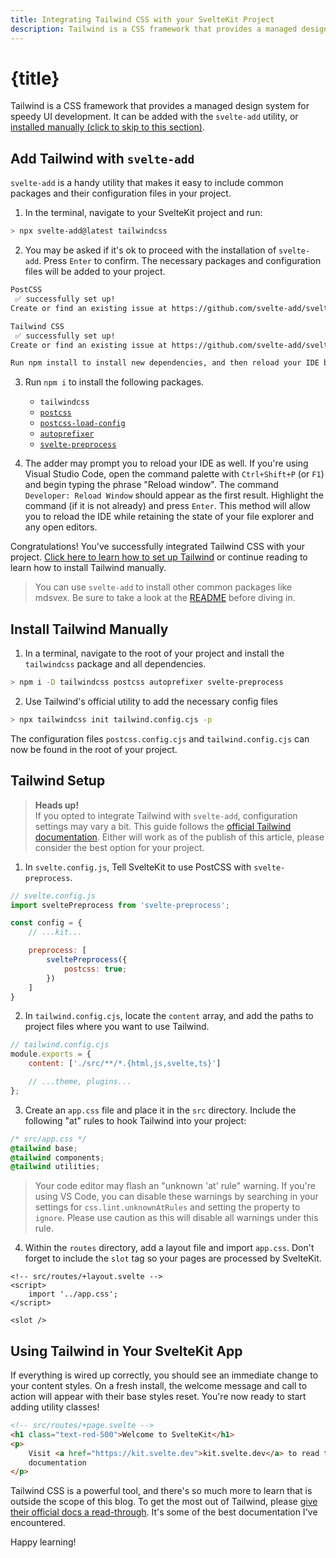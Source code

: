 ```yaml
---
title: Integrating Tailwind CSS with your SvelteKit Project
description: Tailwind is a CSS framework that provides a managed design system for speedy UI development.
---
```


# {title}

Tailwind is a CSS framework that provides a managed design system for speedy UI development. It can be added with the `svelte-add` utility, or [installed manually (click to skip to this section)](/integrating-tailwind#install-tailwind-manually).

## Add Tailwind with `svelte-add`

`svelte-add` is a handy utility that makes it easy to include common packages and their configuration files in your project.

1. In the terminal, navigate to your SvelteKit project and run:

```bash
> npx svelte-add@latest tailwindcss
```

2. You may be asked if it's ok to proceed with the installation of `svelte-add`. Press `Enter` to confirm. The necessary packages and configuration files will be added to your project.

```bash
PostCSS
 ✅ successfully set up!
Create or find an existing issue at https://github.com/svelte-add/svelte-add/issues if this is wrong.

Tailwind CSS
 ✅ successfully set up!
Create or find an existing issue at https://github.com/svelte-add/svelte-add/issues if this is wrong.

Run npm install to install new dependencies, and then reload your IDE before starting your app.
```

3. Run `npm i` to install the following packages.

   - `tailwindcss`
   - [`postcss`](https://postcss.org/)
   - [`postcss-load-config`](https://github.com/postcss/postcss-load-config)
   - [`autoprefixer`](https://github.com/postcss/autoprefixer)
   - [`svelte-preprocess`](https://github.com/sveltejs/svelte-preprocess)

4. The adder may prompt you to reload your IDE as well. If you're using Visual Studio Code, open the command palette with `Ctrl+Shift+P` (or `F1`) and begin typing the phrase "Reload window". The command `Developer: Reload Window` should appear as the first result. Highlight the command (if it is not already) and press `Enter`. This method will allow you to reload the IDE while retaining the state of your file explorer and any open editors.

Congratulations! You've successfully integrated Tailwind CSS with your project. [Click here to learn how to set up Tailwind](/integrating-tailwind#tailwind-setup) or continue reading to learn how to install Tailwind manually.

> You can use `svelte-add` to install other common packages like mdsvex. Be sure to take a look at the [README](https://github.com/svelte-add/svelte-add#readme) before diving in.

<h2 id="install-tailwind-manually">Install Tailwind Manually</h2>

1. In a terminal, navigate to the root of your project and install the `tailwindcss` package and all dependencies.

```bash
> npm i -D tailwindcss postcss autoprefixer svelte-preprocess
```

2. Use Tailwind's official utility to add the necessary config files

```bash
> npx tailwindcss init tailwind.config.cjs -p
```

The configuration files `postcss.config.cjs` and `tailwind.config.cjs` can now be found in the root of your project.

<h2 id="tailwind-setup">Tailwind Setup</h2>

> **Heads up!** <br> If you opted to integrate Tailwind with `svelte-add`, configuration settings may vary a bit. This guide follows the [official Tailwind documentation](https://tailwindcss.com/docs/guides/sveltekit). Either will work as of the publish of this article, please consider the best option for your project.

1. In `svelte.config.js`, Tell SvelteKit to use PostCSS with `svelte-preprocess`.

```js
// svelte.config.js
import sveltePreprocess from 'svelte-preprocess';

const config = {
	// ...kit...

	preprocess: [
		sveltePreprocess({
			postcss: true;
		})
	]
}
```

2. In `tailwind.config.cjs`, locate the `content` array, and add the paths to project files where you want to use Tailwind.

```js
// tailwind.config.cjs
module.exports = {
	content: ['./src/**/*.{html,js,svelte,ts}']

	// ...theme, plugins...
};
```

3. Create an `app.css` file and place it in the `src` directory. Include the following "at" rules to hook Tailwind into your project:

```css
/* src/app.css */
@tailwind base;
@tailwind components;
@tailwind utilities;
```

> Your code editor may flash an "unknown 'at' rule" warning. If you're using VS Code, you can disable these warnings by searching in your settings for `css.lint.unknownAtRules` and setting the property to `ignore`. Please use caution as this will disable all warnings under this rule.

4. Within the `routes` directory, add a layout file and import `app.css`. Don't forget to include the `slot` tag so your pages are processed by SvelteKit.

```svelte
<!-- src/routes/+layout.svelte -->
<script>
	import '../app.css';
</script>

<slot />
```

## Using Tailwind in Your SvelteKit App

If everything is wired up correctly, you should see an immediate change to your content styles. On a fresh install, the welcome message and call to action will appear with their base styles reset. You're now ready to start adding utility classes!

```html
<!-- src/routes/+page.svelte -->
<h1 class="text-red-500">Welcome to SvelteKit</h1>
<p>
	Visit <a href="https://kit.svelte.dev">kit.svelte.dev</a> to read the
	documentation
</p>
```

Tailwind CSS is a powerful tool, and there's so much more to learn that is outside the scope of this blog. To get the most out of Tailwind, please [give their official docs a read-through](https://tailwindcss.com/docs/utility-first). It's some of the best documentation I've encountered.

Happy learning!
